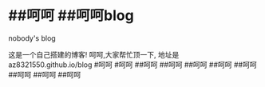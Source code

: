 ##呵呵
##呵呵blog
====

nobody's blog


这是一个自己搭建的博客!
呵呵,大家帮忙顶一下,
地址是az8321550.github.io/blog
#呵呵
#呵呵
##呵呵
##呵呵
##呵呵
##呵呵
##呵呵
##呵呵
##呵呵
##呵呵
